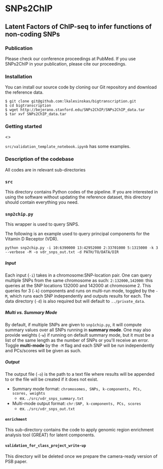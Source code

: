 # SNPs2ChIP
## Latent Factors of ChIP-seq to infer functions of non-coding SNPs

### Publication
Please check our conference proceedings at PubMed. If you use SNPs2ChIP in your publication, please cite our proceedings.

### Installation

You can install our source code by cloning our Git repository and download the reference data.

```
$ git clone git@github.com:lkalesinskas/bigtranscription.git
$ cd bigtranscription
$ wget http://bejerano.stanford.edu/SNPs2ChIP/SNPs2ChIP_data.tar
$ tar xvf SNPs2ChIP_data.tar
```


### Getting started

<<This part needs to be updated once we have a wrapper>>

`src/validation_template_notebook.ipynb` has some examples.


### Description of the codebase

All codes are in relevant sub-directories

### `src`

This directory contains Python codes of the pipeline. If you are interested in using the software without updating the reference dataset, this directory should contain everything you need.

### ``snp2chip.py``

This wrapper is used to query SNPS.

The following is an example used to query principal components for the Vitamin D Receptor (VDR).

```
python snp2chip.py -i 10:6390000 13:42952000 2:33701000 5:1315000 -k 3 --verbose -M -o vdr_snps_out.txt -d PATH/TO/DATA/DIR
```

##### Input
Each input (``-i``) takes in a chromosome:SNP-location pair. One can query multiple SNPs from the same chromosome as such: ``2:132000,142000``: this queries at the SNP locations 132000 and 142000 at chromosome 2. This queries for 3 (``-k``) components and runs on multi-run mode, toggled by the ``-M``, which runs each SNP independently and outputs results for each. The data directory (``-d``) is also required but will default to ``../private_data``.

##### Multi vs. Summary Mode
By default, if multiple SNPs are given to ``snp1chip.py``, it will compute summary values over all SNPs running in __summary mode__. One may also provide weights (``-w``) if running on default summary mode, but it must be a list of the same length as the number of SNPs or you'll receive an error. Toggle __multi-mode__ by the ``-M`` flag and each SNP will be run independently and PCs/scores will be given as such.

##### Output
The output file (``-o``) is the path to a text file where results will be appended to or the file will be created if it does not exist.

* Summary mode format: ``chromosomes, SNPs, k-components, PCs, scores, weights``
  * ex. ``./src/vdr_snps_summary.txt``
* Multi-mode output format: ``chr:SNP, k-components, PCs, scores``
  * ex. ``./src/vdr_snps_out.txt``

#### `enrichment`

This sub-directory contains the code to apply genomic region enrichment analysis tool (GREAT) for latent components.

#### `validation_for_class_project_write-up`

This directory will be deleted once we prepare the camera-ready version of PSB paper.
